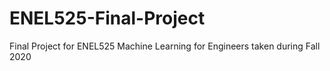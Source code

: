 # ENEL525-Final-Project
Final Project for ENEL525 Machine Learning for Engineers taken during Fall 2020
